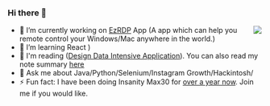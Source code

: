 ### Hi there 👋

<img align="right" src="https://github-readme-stats.vercel.app/api?username=CharlesCCC&show_icons=true&icon_color=0366d6&text_color=24292e&bg_color=ffffff&hide_title=true" />

- 🔭 I’m currently working on [EzRDP](https://ezrdp.com/) App (A app which can help you remote control your Windows/Mac anywhere in the world.)
- 🌱 I’m learning React )
- 🤔 I'm reading <DDIA>([Design Data Intensive Application](https://amzn.to/3d4iThl)). You can also read my note summary [here](https://comeshare.net/category/study/system-design/)
- 💬 Ask me about Java/Python/Selenium/Instagram Growth/Hackintosh/
- ⚡ Fun fact: I have been doing Insanity Max30 for [over a year now](https://www.tiktok.com/@charlesc.ai). Join me if you would like. 
  
<!--
**CharlesCCC/CharlesCCC** is a ✨ _special_ ✨ repository because its `README.md` (this file) appears on your GitHub profile.

![image title](https://rushter.com/counter.svg)

Here are some ideas to get you started:

- 👯 I’m looking to collaborate on ...
- 🤔 I’m looking for help with ...
- 💬 Ask me about ...
- 📫 How to reach me: ...
- 😄 Pronouns: ...
- ⚡ Fun fact: ...

-->

